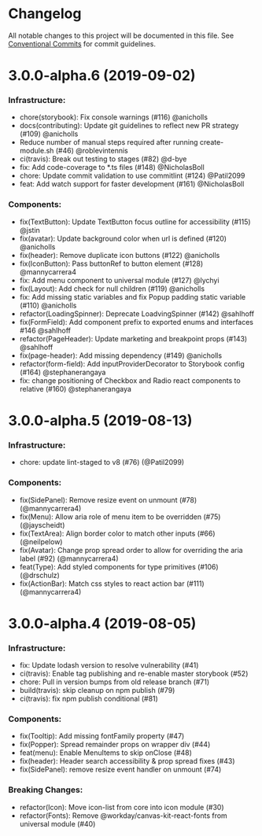 # Changelog

All notable changes to this project will be documented in this file.
See [Conventional Commits](https://conventionalcommits.org) for commit guidelines.

# 3.0.0-alpha.6 (2019-09-02)

### Infrastructure:
- chore(storybook): Fix console warnings (#116) @anicholls
- docs(contributing): Update git guidelines to reflect new PR strategy (#109) @anicholls
- Reduce number of manual steps required after running create-module.sh (#46) @roblevintennis
- ci(travis): Break out testing to stages (#82) @d-bye
- fix: Add code-coverage to *.ts files (#148) @NicholasBoll
- chore: Update commit validation to use commitlint (#124) @Patil2099
- feat: Add watch support for faster development (#161) @NicholasBoll

### Components:
- fix(TextButton): Update TextButton focus outline for accessibility (#115) @jstin
- fix(avatar): Update background color when url is defined (#120) @anicholls
- fix(header): Remove duplicate icon buttons (#122) @anicholls
- fix(IconButton): Pass buttonRef to button element (#128) @mannycarrera4
- fix: Add menu component to universal module (#127) @lychyi
- fix(Layout): Add check for null children (#119) @anicholls
- fix: Add missing static variables and fix Popup padding static variable (#110) @anicholls
- refactor(LoadingSpinner): Deprecate LoadvingSpinner (#142) @sahlhoff
- fix(FormField): Add component prefix to exported enums and interfaces #146 @sahlhoff
- refactor(PageHeader): Update marketing and breakpoint props (#143) @sahlhoff
- fix(page-header): Add missing dependency (#149) @anicholls
- refactor(form-field): Add inputProviderDecorator to Storybook config (#164) @stephanerangaya
- fix: change positioning of Checkbox and Radio react components to relative (#160) @stephanerangaya


# 3.0.0-alpha.5 (2019-08-13)

### Infrastructure:

- chore: update lint-staged to v8 (#76) (@Patil2099)

### Components:

- fix(SidePanel): Remove resize event on unmount (#78) (@mannycarrera4)
- fix(Menu): Allow aria role of menu item to be overridden (#75) (@jayscheidt)
- fix(TextArea): Align border color to match other inputs (#66) (@neilpelow)
- fix(Avatar): Change prop spread order to allow for overriding the aria label (#92) (@mannycarrera4)
- feat(Type): Add styled components for type primitives (#106) (@drschulz)
- fix(ActionBar): Match css styles to react action bar (#111) (@mannycarrera4)


# 3.0.0-alpha.4 (2019-08-05)

### Infrastructure:

- fix: Update lodash version to resolve vulnerability (#41)
- ci(travis): Enable tag publishing and re-enable master storybook (#52)
- chore: Pull in version bumps from old release branch (#71)
- build(travis): skip cleanup on npm publish (#79)
- ci(travis): fix npm publish conditional (#81)

### Components:

- fix(Tooltip): Add missing fontFamily property (#47)
- fix(Popper): Spread remainder props on wrapper div (#44)
- feat(menu): Enable MenuItems to skip onClose (#48)
- fix(header): Header search accessibility & prop spread fixes (#43)
- fix(SidePanel): remove resize event handler on unmount (#74)

### Breaking Changes:

- refactor(Icon): Move icon-list from core into icon module (#30)
- refactor(Fonts): Remove @workday/canvas-kit-react-fonts from universal module (#40)
